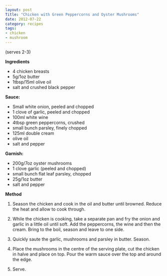 ```yaml
---
layout: post
Title: "Chicken with Green Peppercorns and Oyster Mushrooms" 
date: 2012-07-22
category: recipes
tags: 
- chicken
- mushroom
---
```


  (serves 2-3)

<b>Ingredients</b>

* 4 chicken breasts 
* 5g/1oz butter
* 1tbsp/15ml olive oil
* salt and crushed black pepper 

<b>Sauce:</b>

* Ѕmall white onion, peeled and chopped
* 1 clove of garlic, peeled and chopped
* 100ml white wine
* 4tbsp green peppercorns, crushed
* small bunch parsley, finely chopped
* 125ml double cream
* olive oil
* salt and pepper

 
<b>Garnish:</b>

* 200g/7oz oyster mushrooms
* 1 clove garlic (peeled and chopped)
* small bunch flat leaf parsley, chopped
* 25g/1oz butter
* salt and pepper 

<b> Method </b>

1. Season the chicken and cook in the oil and butter until browned.
Reduce the heat and allow to cook through. 

2. While the chicken is cooking, take a separate pan and fry the onion
and garlic in a little oil until soft. Add the peppercorns, the wine and
then the cream. Bring to the boil, season and leave to one side.

3. Quickly saute the garlic, mushrooms and parsley in butter. Season.

4. Place the mushrooms in the centre of the serving plate, cut the
chicken in halve and place on top. Pour the warm sauce over the top and
around the edge.

5. Serve.
 











